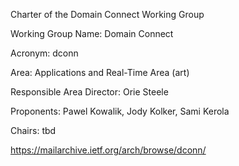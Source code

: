 

Charter of the Domain Connect Working Group

Working Group Name: Domain Connect

Acronym: dconn

Area: Applications and Real-Time Area (art)

Responsible Area Director: Orie Steele

Proponents: Pawel Kowalik, Jody Kolker, Sami Kerola

Chairs: tbd

https://mailarchive.ietf.org/arch/browse/dconn/
